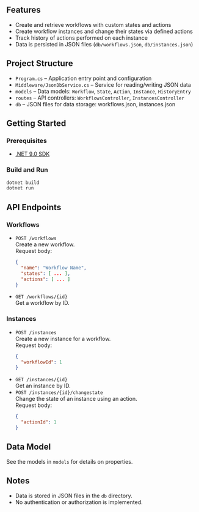 ## Features

- Create and retrieve workflows with custom states and actions
- Create workflow instances and change their states via defined actions
- Track history of actions performed on each instance
- Data is persisted in JSON files (`db/workflows.json`, `db/instances.json`)

## Project Structure

- `Program.cs` – Application entry point and configuration
- `Middleware/JsonDbService.cs` – Service for reading/writing JSON data
- `models` – Data models: `Workflow`, `State`, `Action`, `Instance`, `HistoryEntry`
- `routes` – API controllers: `WorkflowsController`, `InstancesController`
- `db` – JSON files for data storage: workflows.json, instances.json

## Getting Started

### Prerequisites

- [.NET 9.0 SDK](https://dotnet.microsoft.com/download/dotnet/9.0)

### Build and Run

```sh
dotnet build
dotnet run
```

## API Endpoints

### Workflows

- `POST /workflows`  
  Create a new workflow.  
  Request body:
  ```json
  {
    "name": "Workflow Name",
    "states": [ ... ],
    "actions": [ ... ]
  }
  ```
- `GET /workflows/{id}`  
  Get a workflow by ID.

### Instances

- `POST /instances`  
  Create a new instance for a workflow.  
  Request body:
  ```json
  {
    "workflowId": 1
  }
  ```
- `GET /instances/{id}`  
  Get an instance by ID.
- `POST /instances/{id}/changestate`  
  Change the state of an instance using an action.  
  Request body:
  ```json
  {
    "actionId": 1
  }
  ```

## Data Model

See the models in `models` for details on properties.

## Notes

- Data is stored in JSON files in the `db` directory.
- No authentication or authorization is implemented.
